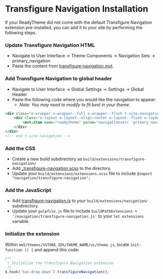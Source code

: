# Transfigure Navigation Installation

If your ReadyTheme did not come with the default Transfigure Navigation extension pre-installed, you can add it to your site by performing the following steps.

### Update Transfigure Navigation HTML
- Navigate to User Interface -> Theme Components -> Navigation Sets -> primary_navigation
- Paste the content from [transfigure-navigation.mvt](transfigure-navigation.mvt).


### Add Transfigure Navigation to global header
- Navigate to User Interface -> Global Settings -> Settings -> Global Header
- Paste the following code where you would like the navigation to appear:
    - _Note: You may need to modify to fit best in your theme._

```html
<div class="o-wrapper o-wrapper--full o-wrapper--flush t-site-navigation &mvte:global:checkout_hidden;">
	<div class="o-layout o-layout--align-center o-layout--flush o-layout--justify-center t-site-navigation__wrap">
		<mvt:item name="readytheme" param="navigationset( 'primary_navigation' )" />
	</div>
</div>
<!-- end t-site-navigation -->

```


### Add the CSS
- Create a new build subdirectory as `build/extensions/transfigure-navigation/`
- Add [_transfigure-navigation.scss](_transfigure-navigation.scss) to the directory.
- Update your `build/extensions/extensions.scss` file to include `@import "navigation/transfigure-navigation";`


### Add the JavaScript
- Add [transfigure-navigation.js](transfigure-navigation.js) to your `build/extensions/navigation/` subdirectory.
- Update your `gulpfile.js` file to include `buildPathExtensions + '/navigation/transfigure-navigation.js'` to your `let extensions` variable.


### Initialize the extension
Within `mm5/themes/%STORE_ID%/THEME_NAME/ui/theme.js`, locate `init: function () {` and append this code:

```javascript
/**
 * Initialize the Transfigure Navigation extension
 */
$.hook('has-drop-down').transfigureNavigation();
```
